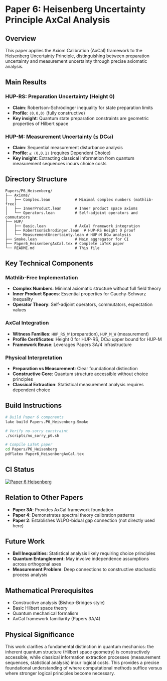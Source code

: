 # Paper 6: Heisenberg Uncertainty Principle AxCal Analysis

## Overview

This paper applies the Axiom Calibration (AxCal) framework to the Heisenberg Uncertainty Principle, distinguishing between preparation uncertainty and measurement uncertainty through precise axiomatic analysis.

## Main Results

### HUP-RS: Preparation Uncertainty (Height 0)
- **Claim**: Robertson-Schrödinger inequality for state preparation limits
- **Profile**: `⟨0,0,0⟩` (fully constructive)  
- **Key insight**: Quantum state preparation constraints are geometric properties of Hilbert space

### HUP-M: Measurement Uncertainty (≤ DCω)  
- **Claim**: Sequential measurement disturbance analysis
- **Profile**: `≤ ⟨0,0,1⟩` (requires Dependent Choice)
- **Key insight**: Extracting classical information from quantum measurement sequences incurs choice costs

## Directory Structure

```
Papers/P6_Heisenberg/
├── Axioms/
│   ├── Complex.lean           # Minimal complex numbers (mathlib-free)
│   ├── InnerProduct.lean      # Inner product space axioms
│   └── Operators.lean         # Self-adjoint operators and commutators
├── HUP/
│   ├── Basic.lean             # AxCal framework integration
│   ├── RobertsonSchrodinger.lean  # HUP-RS Height 0 proof  
│   └── MeasurementUncertainty.lean # HUP-M DCω analysis
├── Smoke.lean                 # Main aggregator for CI
├── Paper6_HeisenbergAxCal.tex # Complete LaTeX paper
└── README.md                  # This file
```

## Key Technical Components

### Mathlib-Free Implementation
- **Complex Numbers**: Minimal axiomatic structure without full field theory
- **Inner Product Spaces**: Essential properties for Cauchy-Schwarz inequality  
- **Operator Theory**: Self-adjoint operators, commutators, expectation values

### AxCal Integration
- **Witness Families**: `HUP_RS_W` (preparation), `HUP_M_W` (measurement)
- **Profile Certificates**: Height 0 for HUP-RS, DCω upper bound for HUP-M
- **Framework Reuse**: Leverages Papers 3A/4 infrastructure

### Physical Interpretation
- **Preparation vs Measurement**: Clear foundational distinction
- **Constructive Core**: Quantum structure accessible without choice principles  
- **Classical Extraction**: Statistical measurement analysis requires dependent choice

## Build Instructions

```bash
# Build Paper 6 components
lake build Papers.P6_Heisenberg.Smoke

# Verify no-sorry constraint  
./scripts/no_sorry_p6.sh

# Compile LaTeX paper
cd Papers/P6_Heisenberg
pdflatex Paper6_HeisenbergAxCal.tex
```

## CI Status

[![Paper 6 Heisenberg](https://github.com/AICardiologist/FoundationRelativity/actions/workflows/p6-heisenberg.yml/badge.svg)](https://github.com/AICardiologist/FoundationRelativity/actions/workflows/p6-heisenberg.yml)

## Relation to Other Papers

- **Paper 3A**: Provides AxCal framework foundation
- **Paper 4**: Demonstrates spectral theory calibration patterns  
- **Paper 2**: Establishes WLPO-bidual gap connection (not directly used here)

## Future Work

- **Bell Inequalities**: Statistical analysis likely requiring choice principles
- **Quantum Entanglement**: May involve independence assumptions across orthogonal axes
- **Measurement Problem**: Deep connections to constructive stochastic process analysis

## Mathematical Prerequisites

- Constructive analysis (Bishop-Bridges style)
- Basic Hilbert space theory  
- Quantum mechanical formalism
- AxCal framework familiarity (Papers 3A/4)

## Physical Significance

This work clarifies a fundamental distinction in quantum mechanics: the inherent quantum structure (Hilbert space geometry) is constructively accessible, while classical information extraction processes (measurement sequences, statistical analysis) incur logical costs. This provides a precise foundational understanding of where computational methods suffice versus where stronger logical principles become necessary.